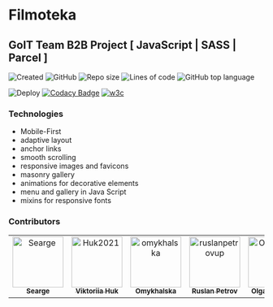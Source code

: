 # Filmoteka

## GoIT Team B2B Project [ JavaScript | SASS | Parcel ]

![Created](https://img.shields.io/date/1638451438.svg?style=flat-square&logo=github)
![GitHub](https://img.shields.io/github/license/searge/filmoteka?style=flat-square)
![Repo size](https://img.shields.io/github/repo-size/Searge/filmoteka?style=flat-square)
![Lines of code](https://img.shields.io/tokei/lines/github/Searge/filmoteka?style=flat-square&color=orange)
![GitHub top language](https://img.shields.io/github/languages/top/searge/filmoteka?style=flat-square)

![Deploy](https://github.com/Searge/filmoteka/workflows/Build-n-Deploy/badge.svg?branch=main&style=flat-square)
[![Codacy Badge](https://app.codacy.com/project/badge/Grade/d811f2e895fb4925aa1fccb5f6a2a130)](https://www.codacy.com/gh/Searge/filmoteka/dashboard?utm_source=github.com&utm_medium=referral&utm_content=Searge/filmoteka&utm_campaign=Badge_Grade)
[![w3c](https://img.shields.io/w3c-validation/html?targetUrl=https%3A%2F%2Fsearge.pp.ua%2Ffilmoteka%2F)](https://validator.w3.org/nu/?showsource=yes&showoutline=yes&doc=https%3A%2F%2Fsearge.pp.ua%2Ffilmoteka%2F)

### Technologies

- Mobile-First
- adaptive layout
- anchor links
- smooth scrolling
- responsive images and favicons
- masonry gallery
- animations for decorative elements
- menu and gallery in Java Script
- mixins for responsive fonts

### Contributors

<!-- readme: collaborators -start -->
<table>
<tr>
    <td align="center">
        <a href="https://github.com/Searge">
            <img src="https://avatars.githubusercontent.com/u/2125311?v=4" width="100;" alt="Searge"/>
            <br />
            <sub><b>Searge</b></sub>
        </a>
    </td>
    <td align="center">
        <a href="https://github.com/Huk2021">
            <img src="https://avatars.githubusercontent.com/u/83830229?v=4" width="100;" alt="Huk2021"/>
            <br />
            <sub><b>Viktoriia Huk</b></sub>
        </a>
    </td>
    <td align="center">
        <a href="https://github.com/omykhalska">
            <img src="https://avatars.githubusercontent.com/u/83216292?v=4" width="100;" alt="omykhalska"/>
            <br />
            <sub><b>Omykhalska</b></sub>
        </a>
    </td>
    <td align="center">
        <a href="https://github.com/ruslanpetrovup">
            <img src="https://avatars.githubusercontent.com/u/48686933?v=4" width="100;" alt="ruslanpetrovup"/>
            <br />
            <sub><b>Ruslan Petrov</b></sub>
        </a>
    </td>
    <td align="center">
        <a href="https://github.com/OlgaOnoshko">
            <img src="https://avatars.githubusercontent.com/u/84858305?v=4" width="100;" alt="OlgaOnoshko"/>
            <br />
            <sub><b>OlgaOnoshko</b></sub>
        </a>
    </td>
    <td align="center">
        <a href="https://github.com/Serhii-P79">
            <img src="https://avatars.githubusercontent.com/u/84634254?v=4" width="100;" alt="Serhii-P79"/>
            <br />
            <sub><b>Serhii-P79</b></sub>
        </a>
    </td></tr>
</table>
<!-- readme: collaborators -end -->

